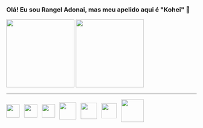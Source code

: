 ### Olá! Eu sou Rangel Adonai, mas meu apelido aqui é "Kohei" 👋

<div>
  <img height="180em" src="https://github-readme-stats.vercel.app/api?username=rangelkohei&show_icons=true&theme=dark"/>
  <img height="180em" src="https://github-readme-stats.vercel.app/api/top-langs/?username=anuraghazra&layout=compact&theme=dark"/>
</div>
<hr>
<div>
    <img align="center" height="35px" src="https://cdn.jsdelivr.net/gh/devicons/devicon/icons/html5/html5-original.svg"/>&nbsp;&nbsp;
    <img align="center" height="35px" src="https://cdn.jsdelivr.net/gh/devicons/devicon/icons/css3/css3-original.svg"/>&nbsp;&nbsp;
    <img align="center" height="35px" src="https://cdn.jsdelivr.net/gh/devicons/devicon/icons/javascript/javascript-plain.svg"/>&nbsp;&nbsp;
    <img align="center" height="45px" src="https://cdn.jsdelivr.net/gh/devicons/devicon/icons/php/php-original.svg"/>&nbsp;&nbsp;
    <img align="center" height="43px" src="https://cdn.jsdelivr.net/gh/devicons/devicon/icons/mysql/mysql-original.svg"/>&nbsp;&nbsp;
    <img align="center" height="40px" src="https://cdn.jsdelivr.net/gh/devicons/devicon/icons/gitlab/gitlab-original-wordmark.svg"/>&nbsp;&nbsp;
  <img align="center" height="60ox" src="https://res.cloudinary.com/practicaldev/image/fetch/s--bcsZuthB--/c_limit,f_auto,fl_progressive,q_80,w_192/https://dev-to-uploads.s3.amazonaws.com/uploads/badge/badge_image/21/php-elephant.png"/>
</div>
